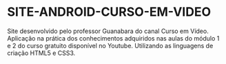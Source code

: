 # SITE-ANDROID-CURSO-EM-VIDEO
Site desenvolvido pelo professor Guanabara do canal Curso em Vídeo. Aplicação na prática dos conhecimentos adquiridos nas aulas do módulo 1 e 2 do curso gratuito disponível no Youtube. Utilizando as linguagens de criação HTML5 e CSS3.
